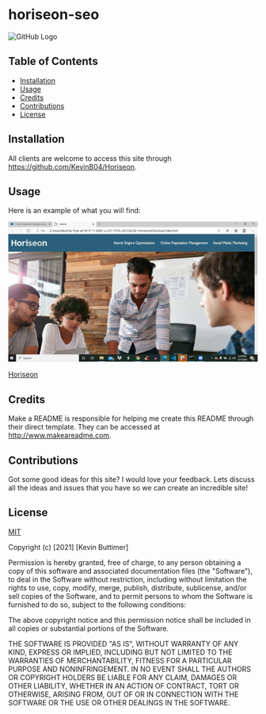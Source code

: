 # horiseon-seo

![GitHub Logo](https://img.shields.io/badge/license-MIT-green)

## Table of Contents
   - [Installation](#installation)
   - [Usage](#usage)
   - [Credits](#credits)
   - [Contributions](#Contributions)
   - [License](#license)

## Installation
All clients are welcome to access this site through https://github.com/KevinB04/Horiseon. 

## Usage
Here is an example of what you will find:

![horiseon-seo](/assets/screenshots/Horiseon1.jpg)

[Horiseon](https://kevinb04.github.io/horiseon-seo/)

## Credits
Make a README is responsible for helping me create this README through their direct template. They can be accessed at http://www.makeareadme.com.

## Contributions
Got some good ideas for this site? I would love your feedback. Lets discuss all the ideas and issues that you have so we can create an incredible site!

## License
[MIT](https://choosealicense.com/licenses/mit/)

Copyright (c) [2021] [Kevin Buttimer]

Permission is hereby granted, free of charge, to any person obtaining a copy
of this software and associated documentation files (the "Software"), to deal
in the Software without restriction, including without limitation the rights
to use, copy, modify, merge, publish, distribute, sublicense, and/or sell
copies of the Software, and to permit persons to whom the Software is
furnished to do so, subject to the following conditions:

The above copyright notice and this permission notice shall be included in all
copies or substantial portions of the Software.

THE SOFTWARE IS PROVIDED "AS IS", WITHOUT WARRANTY OF ANY KIND, EXPRESS OR
IMPLIED, INCLUDING BUT NOT LIMITED TO THE WARRANTIES OF MERCHANTABILITY,
FITNESS FOR A PARTICULAR PURPOSE AND NONINFRINGEMENT. IN NO EVENT SHALL THE
AUTHORS OR COPYRIGHT HOLDERS BE LIABLE FOR ANY CLAIM, DAMAGES OR OTHER
LIABILITY, WHETHER IN AN ACTION OF CONTRACT, TORT OR OTHERWISE, ARISING FROM,
OUT OF OR IN CONNECTION WITH THE SOFTWARE OR THE USE OR OTHER DEALINGS IN THE
SOFTWARE.
